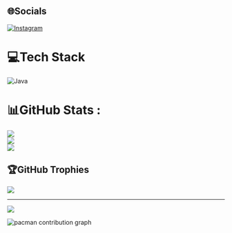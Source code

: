 ## 🌐Socials
[![Instagram](https://img.shields.io/badge/Instagram-%23E4405F.svg?logo=Instagram&logoColor=white)](https://instagram.com/Yusrann_u) 

# 💻Tech Stack
![Java](https://img.shields.io/badge/java-%23ED8B00.svg?style=for-the-badge&logo=java&logoColor=white)
# 📊GitHub Stats :
![](https://github-readme-stats.vercel.app/api?username=yanrzz&theme=radical&hide_border=false&include_all_commits=false&count_private=false)<br/>
![](https://github-readme-streak-stats.herokuapp.com/?user=yanrzz&theme=radical&hide_border=false)<br/>
![](https://github-readme-stats.vercel.app/api/top-langs/?username=yanrzz&theme=radical&hide_border=false&include_all_commits=false&count_private=false&layout=compact)

## 🏆GitHub Trophies
![](https://github-trophies.vercel.app/?username=yanrzz&theme=discord&no-frame=true&no-bg=false&margin-w=4)

---
[![](https://visitcount.itsvg.in/api?id=yanrzz&icon=0&color=1)](https://visitcount.itsvg.in)

<picture>
  <source media="(prefers-color-scheme: dark)" srcset="https://raw.githubusercontent.com/yanrzz/yanrzz/output/pacman-contribution-graph-dark.svg">
  <source media="(prefers-color-scheme: light)" srcset="https://raw.githubusercontent.com/yanrzz/yanrzz/output/pacman-contribution-graph.svg">
  <img alt="pacman contribution graph" src="https://raw.githubusercontent.com/yanrzz/yanrzz/output/pacman-contribution-graph.svg">
</picture>

###

